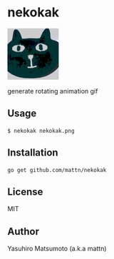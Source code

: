 # nekokak

![](https://raw.githubusercontent.com/mattn/nekokak/master/animated.gif)

generate rotating animation gif

## Usage

```
$ nekokak nekokak.png
```

## Installation

```
go get github.com/mattn/nekokak
```

## License

MIT

## Author

Yasuhiro Matsumoto (a.k.a mattn)
